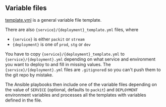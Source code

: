 ## Variable files

[template.yml](./template.yml) is a general variable file template.

There are also `{service}/{deployment}_template.yml` files,
where

- `{service}` is either `packit` or `stream`
- `{deployment}` is one of `prod`, `stg` or `dev`

You have to copy `{service}/{deployment}_template.yml` to `{service}/{deployment}.yml`
depending on what service and environment you want to deploy to
and fill in missing values.
The `{service}/{deployment}.yml` files are `.gitignore`d so you can't
push them to the git repo by mistake.

The Ansible playbooks then include one of the variable files depending on the
value of `SERVICE` (optional, defaults to `packit`) and `DEPLOYMENT`
environment variables and processes all the templates with
variables defined in the file.
